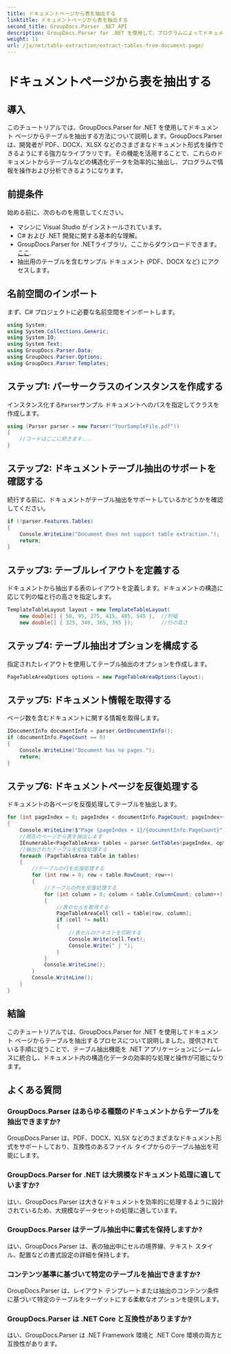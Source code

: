```yaml
---
title: ドキュメントページから表を抽出する
linktitle: ドキュメントページから表を抽出する
second_title: GroupDocs.Parser .NET API
description: GroupDocs.Parser for .NET を使用して、プログラムによってドキュメントからテーブルを抽出する方法を学習します。この包括的なチュートリアルでは、ステップバイステップのガイダンスを提供します。
weight: 11
url: /ja/net/table-extraction/extract-tables-from-document-page/
---
```


# ドキュメントページから表を抽出する

## 導入
このチュートリアルでは、GroupDocs.Parser for .NET を使用してドキュメント ページからテーブルを抽出する方法について説明します。GroupDocs.Parser は、開発者が PDF、DOCX、XLSX などのさまざまなドキュメント形式を操作できるようにする強力なライブラリです。その機能を活用することで、これらのドキュメントからテーブルなどの構造化データを効率的に抽出し、プログラムで情報を操作および分析できるようになります。
## 前提条件
始める前に、次のものを用意してください。
- マシンに Visual Studio がインストールされています。
- C# および .NET 開発に関する基本的な理解。
-  GroupDocs.Parser for .NETライブラリ。ここからダウンロードできます。[ここ](https://releases.groupdocs.com/parser/net/).
- 抽出用のテーブルを含むサンプル ドキュメント (PDF、DOCX など) にアクセスします。

## 名前空間のインポート
まず、C# プロジェクトに必要な名前空間をインポートします。
```csharp
using System;
using System.Collections.Generic;
using System.IO;
using System.Text;
using GroupDocs.Parser.Data;
using GroupDocs.Parser.Options;
using GroupDocs.Parser.Templates;
```
## ステップ1: パーサークラスのインスタンスを作成する
インスタンス化する`Parser`サンプル ドキュメントへのパスを指定してクラスを作成します。
```csharp
using (Parser parser = new Parser("YourSampleFile.pdf"))
{
    //コードはここに続きます...
}
```
## ステップ2: ドキュメントテーブル抽出のサポートを確認する
続行する前に、ドキュメントがテーブル抽出をサポートしているかどうかを確認してください。
```csharp
if (!parser.Features.Tables)
{
    Console.WriteLine("Document does not support table extraction.");
    return;
}
```
## ステップ3: テーブルレイアウトを定義する
ドキュメントから抽出する表のレイアウトを定義します。ドキュメントの構造に応じて列の幅と行の高さを指定します。
```csharp
TemplateTableLayout layout = new TemplateTableLayout(
    new double[] { 50, 95, 275, 415, 485, 545 },  //列幅
    new double[] { 325, 340, 365, 395 });         //行の高さ
```
## ステップ4: テーブル抽出オプションを構成する
指定されたレイアウトを使用してテーブル抽出のオプションを作成します。
```csharp
PageTableAreaOptions options = new PageTableAreaOptions(layout);
```
## ステップ5: ドキュメント情報を取得する
ページ数を含むドキュメントに関する情報を取得します。
```csharp
IDocumentInfo documentInfo = parser.GetDocumentInfo();
if (documentInfo.PageCount == 0)
{
    Console.WriteLine("Document has no pages.");
    return;
}
```
## ステップ6: ドキュメントページを反復処理する
ドキュメントの各ページを反復処理してテーブルを抽出します。
```csharp
for (int pageIndex = 0; pageIndex < documentInfo.PageCount; pageIndex++)
{
    Console.WriteLine($"Page {pageIndex + 1}/{documentInfo.PageCount}");
    //現在のページから表を抽出します
    IEnumerable<PageTableArea> tables = parser.GetTables(pageIndex, options);
    //抽出されたテーブルを反復処理する
    foreach (PageTableArea table in tables)
    {
        //テーブルの行を反復処理する
        for (int row = 0; row < table.RowCount; row++)
        {
            //テーブルの列を反復処理する
            for (int column = 0; column < table.ColumnCount; column++)
            {
                //表のセルを取得する
                PageTableAreaCell cell = table[row, column];
                if (cell != null)
                {
                    //表セルのテキストを印刷する
                    Console.Write(cell.Text);
                    Console.Write(" | ");
                }
            }
            Console.WriteLine();
        }
        Console.WriteLine();
    }
}
```

## 結論
このチュートリアルでは、GroupDocs.Parser for .NET を使用してドキュメント ページからテーブルを抽出するプロセスについて説明しました。提供されている手順に従うことで、テーブル抽出機能を .NET アプリケーションにシームレスに統合し、ドキュメント内の構造化データの効率的な処理と操作が可能になります。

## よくある質問
### GroupDocs.Parser はあらゆる種類のドキュメントからテーブルを抽出できますか?
GroupDocs.Parser は、PDF、DOCX、XLSX などのさまざまなドキュメント形式をサポートしており、互換性のあるファイル タイプからのテーブル抽出を可能にします。
### GroupDocs.Parser for .NET は大規模なドキュメント処理に適していますか?
はい、GroupDocs.Parser は大きなドキュメントを効率的に処理するように設計されているため、大規模なデータセットの処理に適しています。
### GroupDocs.Parser はテーブル抽出中に書式を保持しますか?
はい、GroupDocs.Parser は、表の抽出中にセルの境界線、テキスト スタイル、配置などの書式設定の詳細を保持します。
### コンテンツ基準に基づいて特定のテーブルを抽出できますか?
GroupDocs.Parser は、レイアウト テンプレートまたは抽出のコンテンツ条件に基づいて特定のテーブルをターゲットにする柔軟なオプションを提供します。
### GroupDocs.Parser は .NET Core と互換性がありますか?
はい、GroupDocs.Parser は .NET Framework 環境と .NET Core 環境の両方と互換性があります。